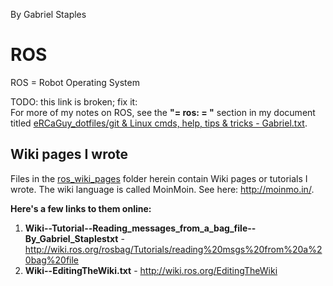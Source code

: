
By Gabriel Staples

# ROS

ROS = Robot Operating System

TODO: this link is broken; fix it:  
For more of my notes on ROS, see the **"= ros: = "** section in my document titled [eRCaGuy_dotfiles/git & Linux cmds, help, tips & tricks - Gabriel.txt](../git-&-Linux-cmds,-help,-tips-&-tricks---Gabriel.txt).

## Wiki pages I wrote

Files in the [ros_wiki_pages](ros_wiki_pages) folder herein contain Wiki pages or tutorials I wrote. The wiki language is called MoinMoin. See here: http://moinmo.in/. 

**Here's a few links to them online:**

1. **Wiki--Tutorial--Reading_messages_from_a_bag_file--By_Gabriel_Staplestxt** - http://wiki.ros.org/rosbag/Tutorials/reading%20msgs%20from%20a%20bag%20file
1. **Wiki--EditingTheWiki.txt** - http://wiki.ros.org/EditingTheWiki

